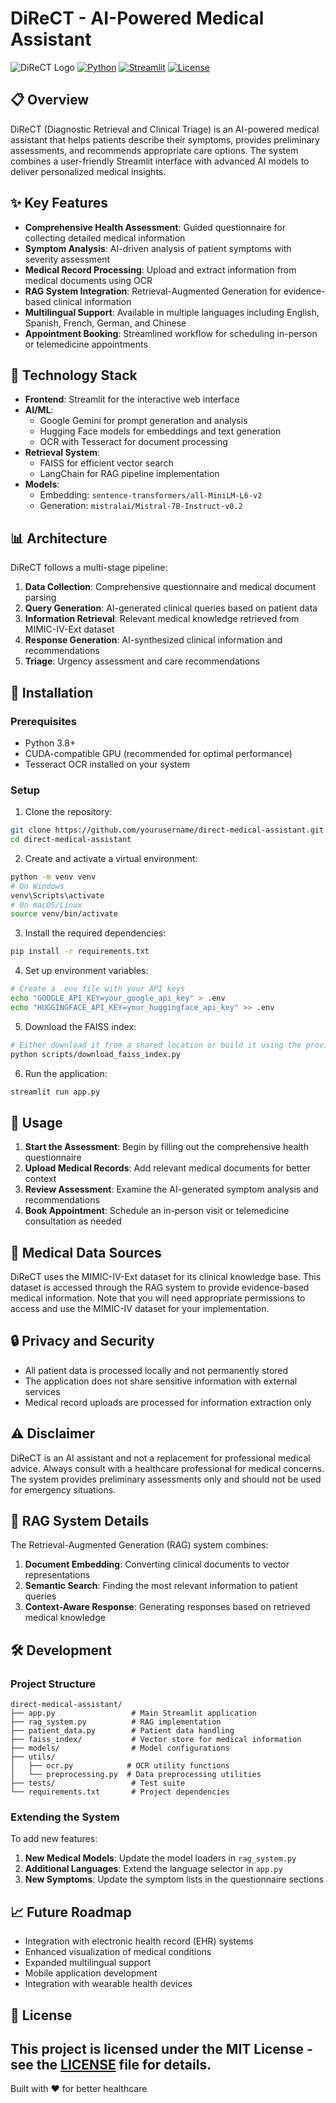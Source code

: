 # DiReCT - AI-Powered Medical Assistant

![DiReCT Logo](https://img.shields.io/badge/DiReCT-AI%20Medical%20Assistant-blue?style=for-the-badge)
[![Python](https://img.shields.io/badge/Python-3.8+-blue.svg)](https://www.python.org/downloads/)
[![Streamlit](https://img.shields.io/badge/Streamlit-1.15+-red.svg)](https://streamlit.io/)
[![License](https://img.shields.io/badge/License-MIT-green.svg)](LICENSE)

## 📋 Overview

DiReCT (Diagnostic Retrieval and Clinical Triage) is an AI-powered medical assistant that helps patients describe their symptoms, provides preliminary assessments, and recommends appropriate care options. The system combines a user-friendly Streamlit interface with advanced AI models to deliver personalized medical insights.

## ✨ Key Features

- **Comprehensive Health Assessment**: Guided questionnaire for collecting detailed medical information
- **Symptom Analysis**: AI-driven analysis of patient symptoms with severity assessment
- **Medical Record Processing**: Upload and extract information from medical documents using OCR
- **RAG System Integration**: Retrieval-Augmented Generation for evidence-based clinical information
- **Multilingual Support**: Available in multiple languages including English, Spanish, French, German, and Chinese
- **Appointment Booking**: Streamlined workflow for scheduling in-person or telemedicine appointments

## 🚀 Technology Stack

- **Frontend**: Streamlit for the interactive web interface
- **AI/ML**:
  - Google Gemini for prompt generation and analysis
  - Hugging Face models for embeddings and text generation
  - OCR with Tesseract for document processing
- **Retrieval System**:
  - FAISS for efficient vector search
  - LangChain for RAG pipeline implementation
- **Models**:
  - Embedding: `sentence-transformers/all-MiniLM-L6-v2`
  - Generation: `mistralai/Mistral-7B-Instruct-v0.2`

## 📊 Architecture

DiReCT follows a multi-stage pipeline:

1. **Data Collection**: Comprehensive questionnaire and medical document parsing
2. **Query Generation**: AI-generated clinical queries based on patient data
3. **Information Retrieval**: Relevant medical knowledge retrieved from MIMIC-IV-Ext dataset
4. **Response Generation**: AI-synthesized clinical information and recommendations
5. **Triage**: Urgency assessment and care recommendations

## 🔧 Installation

### Prerequisites

- Python 3.8+
- CUDA-compatible GPU (recommended for optimal performance)
- Tesseract OCR installed on your system

### Setup

1. Clone the repository:
```bash
git clone https://github.com/yourusername/direct-medical-assistant.git
cd direct-medical-assistant
```

2. Create and activate a virtual environment:
```bash
python -m venv venv
# On Windows
venv\Scripts\activate
# On macOS/Linux
source venv/bin/activate
```

3. Install the required dependencies:
```bash
pip install -r requirements.txt
```

4. Set up environment variables:
```bash
# Create a .env file with your API keys
echo "GOOGLE_API_KEY=your_google_api_key" > .env
echo "HUGGINGFACE_API_KEY=your_huggingface_api_key" >> .env
```

5. Download the FAISS index:
```bash
# Either download it from a shared location or build it using the provided scripts
python scripts/download_faiss_index.py
```

6. Run the application:
```bash
streamlit run app.py
```

## 📝 Usage

1. **Start the Assessment**: Begin by filling out the comprehensive health questionnaire
2. **Upload Medical Records**: Add relevant medical documents for better context
3. **Review Assessment**: Examine the AI-generated symptom analysis and recommendations
4. **Book Appointment**: Schedule an in-person visit or telemedicine consultation as needed

## 🏥 Medical Data Sources

DiReCT uses the MIMIC-IV-Ext dataset for its clinical knowledge base. This dataset is accessed through the RAG system to provide evidence-based medical information. Note that you will need appropriate permissions to access and use the MIMIC-IV dataset for your implementation.

## 🔒 Privacy and Security

- All patient data is processed locally and not permanently stored
- The application does not share sensitive information with external services
- Medical record uploads are processed for information extraction only

## ⚠️ Disclaimer

DiReCT is an AI assistant and not a replacement for professional medical advice. Always consult with a healthcare professional for medical concerns. The system provides preliminary assessments only and should not be used for emergency situations.

## 🧠 RAG System Details

The Retrieval-Augmented Generation (RAG) system combines:

1. **Document Embedding**: Converting clinical documents to vector representations
2. **Semantic Search**: Finding the most relevant information to patient queries
3. **Context-Aware Response**: Generating responses based on retrieved medical knowledge

## 🛠️ Development

### Project Structure

```
direct-medical-assistant/
├── app.py                 # Main Streamlit application
├── rag_system.py          # RAG implementation
├── patient_data.py        # Patient data handling
├── faiss_index/           # Vector store for medical information
├── models/                # Model configurations
├── utils/
│   ├── ocr.py            # OCR utility functions
│   └── preprocessing.py  # Data preprocessing utilities
├── tests/                 # Test suite
└── requirements.txt       # Project dependencies
```

### Extending the System

To add new features:

1. **New Medical Models**: Update the model loaders in `rag_system.py`
2. **Additional Languages**: Extend the language selector in `app.py`
3. **New Symptoms**: Update the symptom lists in the questionnaire sections

## 📈 Future Roadmap

- Integration with electronic health record (EHR) systems
- Enhanced visualization of medical conditions
- Expanded multilingual support
- Mobile application development
- Integration with wearable health devices

## 📄 License

This project is licensed under the MIT License - see the [LICENSE](LICENSE) file for details.
---

Built with ❤️ for better healthcare
